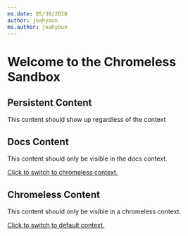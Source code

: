 ```yaml
---
ms.date: 05/30/2018
author: jeahyoun
ms.author: jeahyoun
---
```

# Welcome to the Chromeless Sandbox

## Persistent Content

This content should show up regardless of the context



## Docs Content

This content should only be visible in the docs context.

[Click to switch to chromeless context.](?context=chromeless-sandbox/chromeless)





## Chromeless Content

This content should only be visible in a chromeless context.

[Click to switch to default context.](?context=)

